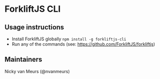 # ForkliftJS CLI

## Usage instructions
* Install ForkliftJS globally `npm install -g forkliftjs-cli`
* Run any of the commands (see: https://github.com/ForkliftJS/forkliftjs)

## Maintainers
Nicky van Meurs (@nvanmeurs)
